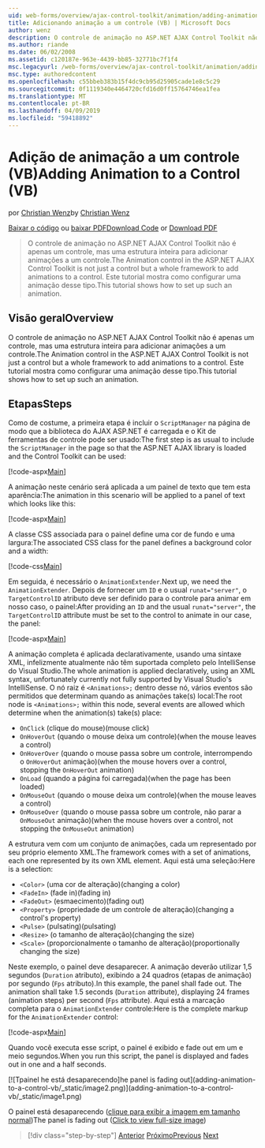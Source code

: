 ```yaml
---
uid: web-forms/overview/ajax-control-toolkit/animation/adding-animation-to-a-control-vb
title: Adicionando animação a um controle (VB) | Microsoft Docs
author: wenz
description: O controle de animação no ASP.NET AJAX Control Toolkit não é apenas um controle, mas uma estrutura inteira para adicionar animações a um controle. Este tutorial mostra como...
ms.author: riande
ms.date: 06/02/2008
ms.assetid: c120187e-963e-4439-bb85-32771bc7f1f4
msc.legacyurl: /web-forms/overview/ajax-control-toolkit/animation/adding-animation-to-a-control-vb
msc.type: authoredcontent
ms.openlocfilehash: c55bbeb383b15f4dc9cb95d25905cade1e8c5c29
ms.sourcegitcommit: 0f1119340e4464720cfd16d0ff15764746ea1fea
ms.translationtype: MT
ms.contentlocale: pt-BR
ms.lasthandoff: 04/09/2019
ms.locfileid: "59418892"
---
```

# <a name="adding-animation-to-a-control-vb"></a><span data-ttu-id="f5f30-104">Adição de animação a um controle (VB)</span><span class="sxs-lookup"><span data-stu-id="f5f30-104">Adding Animation to a Control (VB)</span></span>

<span data-ttu-id="f5f30-105">por [Christian Wenz](https://github.com/wenz)</span><span class="sxs-lookup"><span data-stu-id="f5f30-105">by [Christian Wenz](https://github.com/wenz)</span></span>

<span data-ttu-id="f5f30-106">[Baixar o código](http://download.microsoft.com/download/f/9/a/f9a26acd-8df4-4484-8a18-199e4598f411/Animation1.vb.zip) ou [baixar PDF](http://download.microsoft.com/download/6/7/1/6718d452-ff89-4d3f-a90e-c74ec2d636a3/animation1VB.pdf)</span><span class="sxs-lookup"><span data-stu-id="f5f30-106">[Download Code](http://download.microsoft.com/download/f/9/a/f9a26acd-8df4-4484-8a18-199e4598f411/Animation1.vb.zip) or [Download PDF](http://download.microsoft.com/download/6/7/1/6718d452-ff89-4d3f-a90e-c74ec2d636a3/animation1VB.pdf)</span></span>

> <span data-ttu-id="f5f30-107">O controle de animação no ASP.NET AJAX Control Toolkit não é apenas um controle, mas uma estrutura inteira para adicionar animações a um controle.</span><span class="sxs-lookup"><span data-stu-id="f5f30-107">The Animation control in the ASP.NET AJAX Control Toolkit is not just a control but a whole framework to add animations to a control.</span></span> <span data-ttu-id="f5f30-108">Este tutorial mostra como configurar uma animação desse tipo.</span><span class="sxs-lookup"><span data-stu-id="f5f30-108">This tutorial shows how to set up such an animation.</span></span>


## <a name="overview"></a><span data-ttu-id="f5f30-109">Visão geral</span><span class="sxs-lookup"><span data-stu-id="f5f30-109">Overview</span></span>

<span data-ttu-id="f5f30-110">O controle de animação no ASP.NET AJAX Control Toolkit não é apenas um controle, mas uma estrutura inteira para adicionar animações a um controle.</span><span class="sxs-lookup"><span data-stu-id="f5f30-110">The Animation control in the ASP.NET AJAX Control Toolkit is not just a control but a whole framework to add animations to a control.</span></span> <span data-ttu-id="f5f30-111">Este tutorial mostra como configurar uma animação desse tipo.</span><span class="sxs-lookup"><span data-stu-id="f5f30-111">This tutorial shows how to set up such an animation.</span></span>

## <a name="steps"></a><span data-ttu-id="f5f30-112">Etapas</span><span class="sxs-lookup"><span data-stu-id="f5f30-112">Steps</span></span>

<span data-ttu-id="f5f30-113">Como de costume, a primeira etapa é incluir o `ScriptManager` na página de modo que a biblioteca do AJAX ASP.NET é carregada e o Kit de ferramentas de controle pode ser usado:</span><span class="sxs-lookup"><span data-stu-id="f5f30-113">The first step is as usual to include the `ScriptManager` in the page so that the ASP.NET AJAX library is loaded and the Control Toolkit can be used:</span></span>

[!code-aspx[Main](adding-animation-to-a-control-vb/samples/sample1.aspx)]

<span data-ttu-id="f5f30-114">A animação neste cenário será aplicada a um painel de texto que tem esta aparência:</span><span class="sxs-lookup"><span data-stu-id="f5f30-114">The animation in this scenario will be applied to a panel of text which looks like this:</span></span>

[!code-aspx[Main](adding-animation-to-a-control-vb/samples/sample2.aspx)]

<span data-ttu-id="f5f30-115">A classe CSS associada para o painel define uma cor de fundo e uma largura:</span><span class="sxs-lookup"><span data-stu-id="f5f30-115">The associated CSS class for the panel defines a background color and a width:</span></span>

[!code-css[Main](adding-animation-to-a-control-vb/samples/sample3.css)]

<span data-ttu-id="f5f30-116">Em seguida, é necessário o `AnimationExtender`.</span><span class="sxs-lookup"><span data-stu-id="f5f30-116">Next up, we need the `AnimationExtender`.</span></span> <span data-ttu-id="f5f30-117">Depois de fornecer um `ID` e o usual `runat="server"`, o `TargetControlID` atributo deve ser definido para o controle para animar em nosso caso, o painel:</span><span class="sxs-lookup"><span data-stu-id="f5f30-117">After providing an `ID` and the usual `runat="server"`, the `TargetControlID` attribute must be set to the control to animate in our case, the panel:</span></span>

[!code-aspx[Main](adding-animation-to-a-control-vb/samples/sample4.aspx)]

<span data-ttu-id="f5f30-118">A animação completa é aplicada declarativamente, usando uma sintaxe XML, infelizmente atualmente não têm suportada completo pelo IntelliSense do Visual Studio.</span><span class="sxs-lookup"><span data-stu-id="f5f30-118">The whole animation is applied declaratively, using an XML syntax, unfortunately currently not fully supported by Visual Studio's IntelliSense.</span></span> <span data-ttu-id="f5f30-119">O nó raiz é `<Animations>;` dentro desse nó, vários eventos são permitidos que determinam quando as animações take(s) local:</span><span class="sxs-lookup"><span data-stu-id="f5f30-119">The root node is `<Animations>;` within this node, several events are allowed which determine when the animation(s) take(s) place:</span></span>

- `OnClick` <span data-ttu-id="f5f30-120">(clique do mouse)</span><span class="sxs-lookup"><span data-stu-id="f5f30-120">(mouse click)</span></span>
- `OnHoverOut` <span data-ttu-id="f5f30-121">(quando o mouse deixa um controle)</span><span class="sxs-lookup"><span data-stu-id="f5f30-121">(when the mouse leaves a control)</span></span>
- `OnHoverOver` <span data-ttu-id="f5f30-122">(quando o mouse passa sobre um controle, interrompendo o `OnHoverOut` animação)</span><span class="sxs-lookup"><span data-stu-id="f5f30-122">(when the mouse hovers over a control, stopping the `OnHoverOut` animation)</span></span>
- `OnLoad` <span data-ttu-id="f5f30-123">(quando a página foi carregada)</span><span class="sxs-lookup"><span data-stu-id="f5f30-123">(when the page has been loaded)</span></span>
- `OnMouseOut` <span data-ttu-id="f5f30-124">(quando o mouse deixa um controle)</span><span class="sxs-lookup"><span data-stu-id="f5f30-124">(when the mouse leaves a control)</span></span>
- `OnMouseOver` <span data-ttu-id="f5f30-125">(quando o mouse passa sobre um controle, não parar a `OnMouseOut` animação)</span><span class="sxs-lookup"><span data-stu-id="f5f30-125">(when the mouse hovers over a control, not stopping the `OnMouseOut` animation)</span></span>

<span data-ttu-id="f5f30-126">A estrutura vem com um conjunto de animações, cada um representado por seu próprio elemento XML.</span><span class="sxs-lookup"><span data-stu-id="f5f30-126">The framework comes with a set of animations, each one represented by its own XML element.</span></span> <span data-ttu-id="f5f30-127">Aqui está uma seleção:</span><span class="sxs-lookup"><span data-stu-id="f5f30-127">Here is a selection:</span></span>

- `<Color>` <span data-ttu-id="f5f30-128">(uma cor de alteração)</span><span class="sxs-lookup"><span data-stu-id="f5f30-128">(changing a color)</span></span>
- `<FadeIn>` <span data-ttu-id="f5f30-129">(fade in)</span><span class="sxs-lookup"><span data-stu-id="f5f30-129">(fading in)</span></span>
- `<FadeOut>` <span data-ttu-id="f5f30-130">(esmaecimento)</span><span class="sxs-lookup"><span data-stu-id="f5f30-130">(fading out)</span></span>
- `<Property>` <span data-ttu-id="f5f30-131">(propriedade de um controle de alteração)</span><span class="sxs-lookup"><span data-stu-id="f5f30-131">(changing a control's property)</span></span>
- `<Pulse>` <span data-ttu-id="f5f30-132">(pulsating)</span><span class="sxs-lookup"><span data-stu-id="f5f30-132">(pulsating)</span></span>
- `<Resize>` <span data-ttu-id="f5f30-133">(o tamanho de alteração)</span><span class="sxs-lookup"><span data-stu-id="f5f30-133">(changing the size)</span></span>
- `<Scale>` <span data-ttu-id="f5f30-134">(proporcionalmente o tamanho de alteração)</span><span class="sxs-lookup"><span data-stu-id="f5f30-134">(proportionally changing the size)</span></span>

<span data-ttu-id="f5f30-135">Neste exemplo, o painel deve desaparecer. A animação deverão utilizar 1,5 segundos (`Duration` atributo), exibindo a 24 quadros (etapas de animação) por segundo (`Fps` atributo).</span><span class="sxs-lookup"><span data-stu-id="f5f30-135">In this example, the panel shall fade out. The animation shall take 1.5 seconds (`Duration` attribute), displaying 24 frames (animation steps) per second (`Fps` attribute).</span></span> <span data-ttu-id="f5f30-136">Aqui está a marcação completa para o `AnimationExtender` controle:</span><span class="sxs-lookup"><span data-stu-id="f5f30-136">Here is the complete markup for the `AnimationExtender` control:</span></span>

[!code-aspx[Main](adding-animation-to-a-control-vb/samples/sample5.aspx)]

<span data-ttu-id="f5f30-137">Quando você executa esse script, o painel é exibido e fade out em um e meio segundos.</span><span class="sxs-lookup"><span data-stu-id="f5f30-137">When you run this script, the panel is displayed and fades out in one and a half seconds.</span></span>


[![T<span data-ttu-id="f5f30-138">painel he está desaparecendo]</span><span class="sxs-lookup"><span data-stu-id="f5f30-138">he panel is fading out]</span></span>(adding-animation-to-a-control-vb/_static/image2.png)](adding-animation-to-a-control-vb/_static/image1.png)

<span data-ttu-id="f5f30-139">O painel está desaparecendo ([clique para exibir a imagem em tamanho normal](adding-animation-to-a-control-vb/_static/image3.png))</span><span class="sxs-lookup"><span data-stu-id="f5f30-139">The panel is fading out ([Click to view full-size image](adding-animation-to-a-control-vb/_static/image3.png))</span></span>

> [!div class="step-by-step"]
> <span data-ttu-id="f5f30-140">[Anterior](dynamically-controlling-updatepanel-animations-cs.md)
> [Próximo](executing-several-animations-at-the-same-time-vb.md)</span><span class="sxs-lookup"><span data-stu-id="f5f30-140">[Previous](dynamically-controlling-updatepanel-animations-cs.md)
[Next](executing-several-animations-at-the-same-time-vb.md)</span></span>
